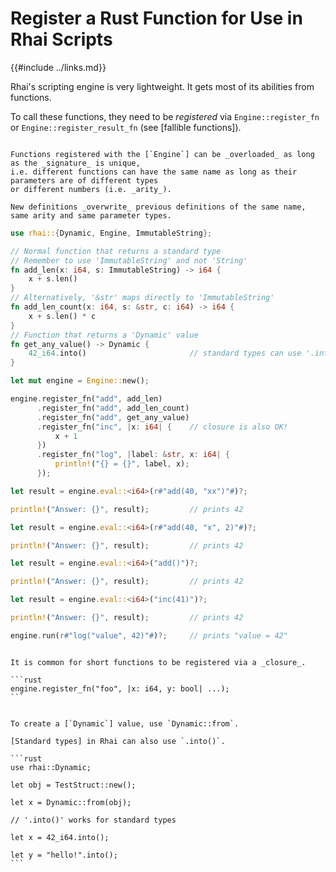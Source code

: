 Register a Rust Function for Use in Rhai Scripts
================================================

{{#include ../links.md}}

Rhai's scripting engine is very lightweight.  It gets most of its abilities from functions.

To call these functions, they need to be _registered_ via `Engine::register_fn` or
`Engine::register_result_fn` (see [fallible functions]).

```admonish tip.small "Tip: Function overloading"

Functions registered with the [`Engine`] can be _overloaded_ as long as the _signature_ is unique,
i.e. different functions can have the same name as long as their parameters are of different types
or different numbers (i.e. _arity_).

New definitions _overwrite_ previous definitions of the same name, same arity and same parameter types.
```

```rust
use rhai::{Dynamic, Engine, ImmutableString};

// Normal function that returns a standard type
// Remember to use 'ImmutableString' and not 'String'
fn add_len(x: i64, s: ImmutableString) -> i64 {
    x + s.len()
}
// Alternatively, '&str' maps directly to 'ImmutableString'
fn add_len_count(x: i64, s: &str, c: i64) -> i64 {
    x + s.len() * c
}
// Function that returns a 'Dynamic' value
fn get_any_value() -> Dynamic {
    42_i64.into()                       // standard types can use '.into()'
}

let mut engine = Engine::new();

engine.register_fn("add", add_len)
      .register_fn("add", add_len_count)
      .register_fn("add", get_any_value)
      .register_fn("inc", |x: i64| {    // closure is also OK!
          x + 1
      })
      .register_fn("log", |label: &str, x: i64| {
          println!("{} = {}", label, x);
      });

let result = engine.eval::<i64>(r#"add(40, "xx")"#)?;

println!("Answer: {}", result);         // prints 42

let result = engine.eval::<i64>(r#"add(40, "x", 2)"#)?;

println!("Answer: {}", result);         // prints 42

let result = engine.eval::<i64>("add()")?;

println!("Answer: {}", result);         // prints 42

let result = engine.eval::<i64>("inc(41)")?;

println!("Answer: {}", result);         // prints 42

engine.run(r#"log("value", 42)"#)?;     // prints "value = 42"
```

~~~admonish tip.small "Tip: Use closures"

It is common for short functions to be registered via a _closure_.

```rust
engine.register_fn("foo", |x: i64, y: bool| ...);
```
~~~

~~~admonish tip.small "Tip: Create a `Dynamic`"

To create a [`Dynamic`] value, use `Dynamic::from`.

[Standard types] in Rhai can also use `.into()`.

```rust
use rhai::Dynamic;

let obj = TestStruct::new();

let x = Dynamic::from(obj);

// '.into()' works for standard types

let x = 42_i64.into();

let y = "hello!".into();
```
~~~
